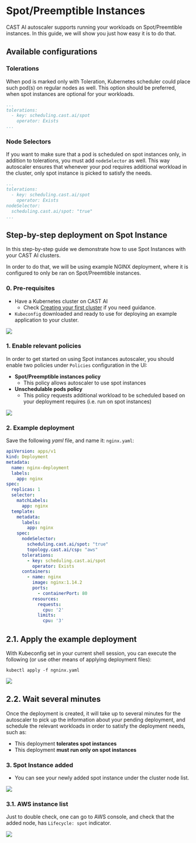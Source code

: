 # Spot/Preemptible Instances

CAST AI autoscaler supports running your workloads on Spot/Preemtible instances.
In this guide, we will show you just how easy it is to do that.

## Available configurations

### Tolerations

When pod is marked only with Toleration, Kubernetes scheduler could place such pod(s) on regular nodes as well.
This option should be preferred, when spot instances are optional for your workloads.

```yaml
...
tolerations:
  - key: scheduling.cast.ai/spot
    operator: Exists
...
```

### Node Selectors

If you want to make sure that a pod is scheduled on spot instances only, in addition to tolerations, you must add `nodeSelector` as well.
This way autoscaler ensures that whenever your pod requires additional workload in the cluster, only spot instance is picked to satisfy the needs.

```yaml
...
tolerations:
  - key: scheduling.cast.ai/spot
    operator: Exists
nodeSelector:
  scheduling.cast.ai/spot: "true"
...
```

## Step-by-step deployment on Spot Instance

In this step-by-step guide we demonstrate how to use Spot Instances with your CAST AI clusters.

In order to do that, we will be using example NGINX deployment, where it is configured to only be ran on Spot/Preemtible instances.

### 0. Pre-requisites

* Have a Kubernetes cluster on CAST AI
  * Check [Creating your first cluster](../../../getting-started/creating-your-first-cluster.md) if you need guidance.
* `Kubeconfig` downloaded and ready to use for deploying an example application to your cluster.

![](./010_demo_cluster.png)

### 1. Enable relevant policies

In order to get started on using Spot instances autoscaler, you should enable two policies under `Policies` configuration in the UI:

* **Spot/Preemptible instances policy**
  * This policy allows autoscaler to use spot instances
* **Unschedulable pods policy**
  * This policy requests additional workload to be scheduled based on your deployment requires (i.e. run on spot instances)

![](./020_enable_policies.png)

### 2. Example deployment

Save the following _yaml_ file, and name it: `nginx.yaml`:

```yaml
apiVersion: apps/v1
kind: Deployment
metadata:
  name: nginx-deployment
  labels:
    app: nginx
spec:
  replicas: 1
  selector:
    matchLabels:
      app: nginx
  template:
    metadata:
      labels:
        app: nginx
    spec:
      nodeSelector:
        scheduling.cast.ai/spot: "true"
        topology.cast.ai/csp: "aws"
      tolerations:
        - key: scheduling.cast.ai/spot
          operator: Exists
      containers:
        - name: nginx
          image: nginx:1.14.2
          ports:
            - containerPort: 80
          resources:
            requests:
              cpu: '2'
            limits:
              cpu: '3'
```

## 2.1. Apply the example deployment

With Kubeconfig set in your current shell session, you can execute the following (or use other means of applying deployment files):

`kubectl apply -f ngninx.yaml`

![](./030_deployment_in_lens.png)

## 2.2. Wait several minutes

Once the deployment is created, it will take up to several minutes for the autoscaler to pick up the information about your pending deployment, and schedule the relevant workloads in order to satisfy the deployment needs, such as:

* This deployment **tolerates spot instances**
* This deployment **must run only on spot instances**

### 3. Spot Instance added

* You can see your newly added spot instance under the cluster node list.

![](./040_spot_instance_added.png)

### 3.1. AWS instance list

Just to double check, one can go to AWS console, and check that the added node, has `Lifecycle: spot` indicator.

![](./050_aws_node_list.png)

